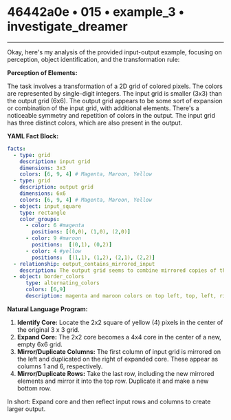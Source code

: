 # 46442a0e • 015 • example_3 • investigate_dreamer

---
Okay, here's my analysis of the provided input-output example, focusing on perception, object identification, and the transformation rule:

**Perception of Elements:**

The task involves a transformation of a 2D grid of colored pixels. The colors are represented by single-digit integers. The input grid is smaller (3x3) than the output grid (6x6). The output grid appears to be some sort of expansion or combination of the input grid, with additional elements. There's a noticeable symmetry and repetition of colors in the output. The input grid has three distinct colors, which are also present in the output.

**YAML Fact Block:**



```yaml
facts:
  - type: grid
    description: input grid
    dimensions: 3x3
    colors: [6, 9, 4] # Magenta, Maroon, Yellow
  - type: grid
    description: output grid
    dimensions: 6x6
    colors: [6, 9, 4] # Magenta, Maroon, Yellow
  - object: input_square
    type: rectangle
    color_groups:
      - color: 6 #magenta
        positions: [(0,0), (1,0), (2,0)]
      - color: 9 #maroon
        positions:  [(0,1), (0,2)]
      - color: 4 #yellow
        positions:  [(1,1), (1,2), (2,1), (2,2)]
  - relationship: output_contains_mirrored_input
    description: The output grid seems to combine mirrored copies of the input around the central 2 x 2
  - object: border_colors
      type: alternating_colors
      colors: [6,9]
      description: magenta and maroon colors on top left, top, left, right and bottom edges.
```



**Natural Language Program:**

1. **Identify Core:** Locate the 2x2 square of yellow (4) pixels in the center of the original 3 x 3 grid.
2. **Expand Core:**  The 2x2 core becomes a 4x4 core in the center of a new, empty 6x6 grid.
3. **Mirror/Duplicate Columns:** The first column of input grid is mirrored on the left and duplicated on the right of expanded core. These appear as columns 1 and 6, respectively.
4. **Mirror/Duplicate Rows:** Take the last row, including the new mirrored elements and mirror it into the top row. Duplicate it and make a new bottom row.

In short: Expand core and then reflect input rows and columns to create larger output.

